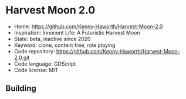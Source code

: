 # Harvest Moon 2.0

- Home: https://github.com/Kenny-Haworth/Harvest-Moon-2.0
- Inspiration: Innocent Life: A Futuristic Harvest Moon
- State: beta, inactive since 2020
- Keyword: clone, content free, role playing
- Code repository: https://github.com/Kenny-Haworth/Harvest-Moon-2.0.git
- Code language: GDScript
- Code license: MIT

## Building
